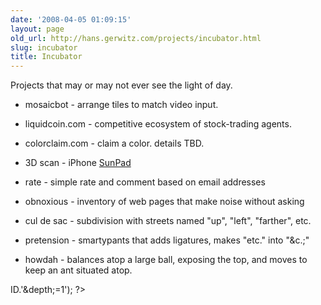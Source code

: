 ```yaml
---
date: '2008-04-05 01:09:15'
layout: page
old_url: http://hans.gerwitz.com/projects/incubator.html
slug: incubator
title: Incubator
---
```


Projects that may or may not ever see the light of day.  



	
  * mosaicbot - arrange tiles to match video input.

	
  * liquidcoin.com - competitive ecosystem of stock-trading agents.

	
  * colorclaim.com - claim a color.  details TBD.

	
  * 3D scan - iPhone [SunPad][1]

	
  * rate - simple rate and comment based on email addresses

	
  * obnoxious - inventory of web pages that make noise without asking

	
  * cul de sac - subdivision with streets named "up", "left", "farther", etc.

	
  * pretension - smartypants that adds ligatures, makes "etc." into "&c.;"

  * howdah - balances atop a large ball, exposing the top, and moves to keep an ant situated atop.

  
ID.'&depth;=1'); ?>


   [1]: /2007/02/12/sunpad.html

